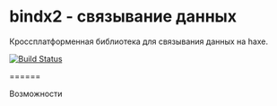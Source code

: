 bindx2 - связывание данных
======

Кроссплатформенная библиотека для связывания данных на haxe.

[![Build Status](https://travis-ci.org/profelis/bindx2.svg?branch=master)](https://travis-ci.org/profelis/bindx2)

======

Возможности
